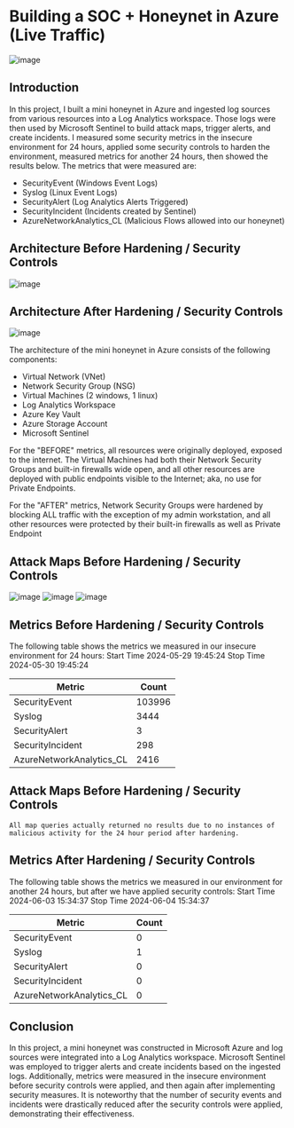 
# Building a SOC + Honeynet in Azure (Live Traffic)
![image](https://github.com/wadegamache/Azure-SOC-Honeynet/assets/171600915/f230e3f4-76a0-4ad5-a895-9a90e096b636)


## Introduction

In this project, I built a mini honeynet in Azure and ingested log sources from various resources into a Log Analytics workspace. Those logs were then used by Microsoft Sentinel to build attack maps, trigger alerts, and create incidents. I measured some security metrics in the insecure environment for 24 hours, applied some security controls to harden the environment, measured metrics for another 24 hours, then showed the results below. The metrics that were measured are:

- SecurityEvent (Windows Event Logs)
- Syslog (Linux Event Logs)
- SecurityAlert (Log Analytics Alerts Triggered)
- SecurityIncident (Incidents created by Sentinel)
- AzureNetworkAnalytics_CL (Malicious Flows allowed into our honeynet)

## Architecture Before Hardening / Security Controls
![image](https://github.com/wadegamache/Azure-SOC-Honeynet/assets/171600915/2389228e-054c-4b84-a6ac-5715e5c4df57)

## Architecture After Hardening / Security Controls
![image](https://github.com/wadegamache/Azure-SOC-Honeynet/assets/171600915/14e53716-1a48-488e-9ad7-0c783c631871)

The architecture of the mini honeynet in Azure consists of the following components:

- Virtual Network (VNet)
- Network Security Group (NSG)
- Virtual Machines (2 windows, 1 linux)
- Log Analytics Workspace
- Azure Key Vault
- Azure Storage Account
- Microsoft Sentinel

For the "BEFORE" metrics, all resources were originally deployed, exposed to the internet. The Virtual Machines had both their Network Security Groups and built-in firewalls wide open, and all other resources are deployed with public endpoints visible to the Internet; aka, no use for Private Endpoints.

For the "AFTER" metrics, Network Security Groups were hardened by blocking ALL traffic with the exception of my admin workstation, and all other resources were protected by their built-in firewalls as well as Private Endpoint

## Attack Maps Before Hardening / Security Controls
![image](https://github.com/wadegamache/Azure-SOC-Honeynet/assets/171600915/2c87dc78-fd19-4f69-b345-cb940d1b928a)
![image](https://github.com/wadegamache/Azure-SOC-Honeynet/assets/171600915/65948389-4d70-4153-a3c1-91e0a84ced4d)
![image](https://github.com/wadegamache/Azure-SOC-Honeynet/assets/171600915/b9c75901-b04d-4bb0-bbe1-44b56ae5acb3)


## Metrics Before Hardening / Security Controls

The following table shows the metrics we measured in our insecure environment for 24 hours:
Start Time 2024-05-29 19:45:24
Stop Time 2024-05-30 19:45:24

| Metric                   | Count
| ------------------------ | -----
| SecurityEvent            | 103996
| Syslog                   | 3444
| SecurityAlert            | 3
| SecurityIncident         | 298
| AzureNetworkAnalytics_CL | 2416

## Attack Maps Before Hardening / Security Controls

```All map queries actually returned no results due to no instances of malicious activity for the 24 hour period after hardening.```

## Metrics After Hardening / Security Controls

The following table shows the metrics we measured in our environment for another 24 hours, but after we have applied security controls:
Start Time 2024-06-03 15:34:37
Stop Time	2024-06-04 15:34:37

| Metric                   | Count
| ------------------------ | -----
| SecurityEvent            | 0
| Syslog                   | 1
| SecurityAlert            | 0
| SecurityIncident         | 0
| AzureNetworkAnalytics_CL | 0

## Conclusion

In this project, a mini honeynet was constructed in Microsoft Azure and log sources were integrated into a Log Analytics workspace. Microsoft Sentinel was employed to trigger alerts and create incidents based on the ingested logs. Additionally, metrics were measured in the insecure environment before security controls were applied, and then again after implementing security measures. It is noteworthy that the number of security events and incidents were drastically reduced after the security controls were applied, demonstrating their effectiveness.

